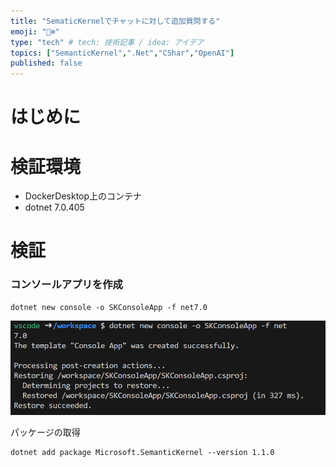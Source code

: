 ```yaml
---
title: "SematicKernelでチャットに対して追加質問する"
emoji: "🐻‍❄️"
type: "tech" # tech: 技術記事 / idea: アイデア
topics: ["SemanticKernel",".Net","CShar","OpenAI"]
published: false
---
```


# はじめに


# 検証環境
- DockerDesktop上のコンテナ
- dotnet 7.0.405

# 検証

### コンソールアプリを作成

```
dotnet new console -o SKConsoleApp -f net7.0
```
![](/images/sk-response-what-u-want/2024-01-20-23-36-55.png)

パッケージの取得
```
dotnet add package Microsoft.SemanticKernel --version 1.1.0
```